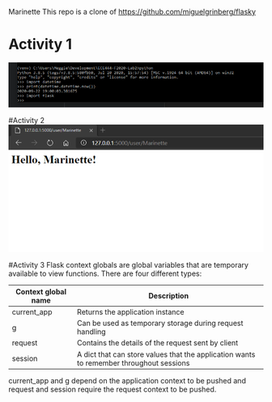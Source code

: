 Marinette
This repo is a clone of https://github.com/miguelgrinberg/flasky

# Activity 1
![Activity 1 Screenshot](images/ss1.PNG)

#Activity 2
![Activity 2 Screenshot](images/ss2.PNG)

#Activity 3
Flask context globals are global variables that are temporary available to view functions. There are four different types:

Context global name | Description
--------------------|-------------
current_app | Returns the application instance
g | Can be used as temporary storage during request handling
request | Contains the details of the request sent by client
session | A dict that can store values that the application wants to remember throughout sessions


current_app and g depend on the application context to be pushed and request and session require the request context to be pushed.
